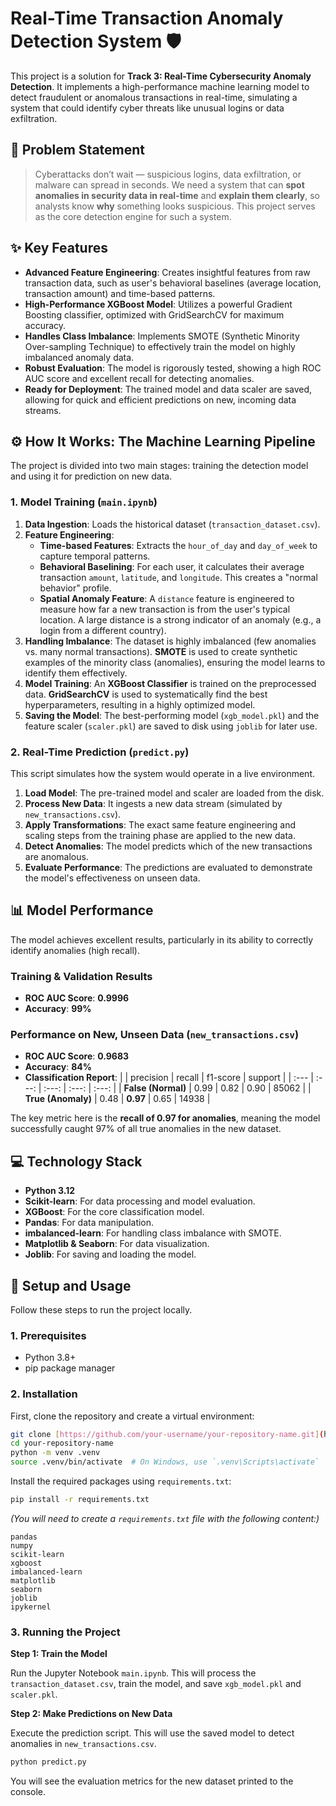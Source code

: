 # Real-Time Transaction Anomaly Detection System 🛡️

This project is a solution for **Track 3: Real-Time Cybersecurity Anomaly Detection**. It implements a high-performance machine learning model to detect fraudulent or anomalous transactions in real-time, simulating a system that could identify cyber threats like unusual logins or data exfiltration.

## 📝 Problem Statement

> Cyberattacks don’t wait — suspicious logins, data exfiltration, or malware can spread in seconds. We need a system that can **spot anomalies in security data in real-time** and **explain them clearly**, so analysts know **why** something looks suspicious. This project serves as the core detection engine for such a system.

## ✨ Key Features

* **Advanced Feature Engineering**: Creates insightful features from raw transaction data, such as user's behavioral baselines (average location, transaction amount) and time-based patterns.
* **High-Performance XGBoost Model**: Utilizes a powerful Gradient Boosting classifier, optimized with GridSearchCV for maximum accuracy.
* **Handles Class Imbalance**: Implements SMOTE (Synthetic Minority Over-sampling Technique) to effectively train the model on highly imbalanced anomaly data.
* **Robust Evaluation**: The model is rigorously tested, showing a high ROC AUC score and excellent recall for detecting anomalies.
* **Ready for Deployment**: The trained model and data scaler are saved, allowing for quick and efficient predictions on new, incoming data streams.

## ⚙️ How It Works: The Machine Learning Pipeline

The project is divided into two main stages: training the detection model and using it for prediction on new data.

### 1. Model Training (`main.ipynb`)

1.  **Data Ingestion**: Loads the historical dataset (`transaction_dataset.csv`).
2.  **Feature Engineering**:
    * **Time-based Features**: Extracts the `hour_of_day` and `day_of_week` to capture temporal patterns.
    * **Behavioral Baselining**: For each user, it calculates their average transaction `amount`, `latitude`, and `longitude`. This creates a "normal behavior" profile.
    * **Spatial Anomaly Feature**: A `distance` feature is engineered to measure how far a new transaction is from the user's typical location. A large distance is a strong indicator of an anomaly (e.g., a login from a different country).
3.  **Handling Imbalance**: The dataset is highly imbalanced (few anomalies vs. many normal transactions). **SMOTE** is used to create synthetic examples of the minority class (anomalies), ensuring the model learns to identify them effectively.
4.  **Model Training**: An **XGBoost Classifier** is trained on the preprocessed data. **GridSearchCV** is used to systematically find the best hyperparameters, resulting in a highly optimized model.
5.  **Saving the Model**: The best-performing model (`xgb_model.pkl`) and the feature scaler (`scaler.pkl`) are saved to disk using `joblib` for later use.

### 2. Real-Time Prediction (`predict.py`)

This script simulates how the system would operate in a live environment.

1.  **Load Model**: The pre-trained model and scaler are loaded from the disk.
2.  **Process New Data**: It ingests a new data stream (simulated by `new_transactions.csv`).
3.  **Apply Transformations**: The exact same feature engineering and scaling steps from the training phase are applied to the new data.
4.  **Detect Anomalies**: The model predicts which of the new transactions are anomalous.
5.  **Evaluate Performance**: The predictions are evaluated to demonstrate the model's effectiveness on unseen data.

## 📊 Model Performance

The model achieves excellent results, particularly in its ability to correctly identify anomalies (high recall).

### Training & Validation Results

* **ROC AUC Score**: **0.9996**
* **Accuracy**: **99%**



### Performance on New, Unseen Data (`new_transactions.csv`)

* **ROC AUC Score**: **0.9683**
* **Accuracy**: **84%**
* **Classification Report**:
    | | precision | recall | f1-score | support |
    | :--- | :---: | :---: | :---: | :---: |
    | **False (Normal)** | 0.99 | 0.82 | 0.90 | 85062 |
    | **True (Anomaly)** | 0.48 | **0.97** | 0.65 | 14938 |

The key metric here is the **recall of 0.97 for anomalies**, meaning the model successfully caught 97% of all true anomalies in the new dataset.



## 💻 Technology Stack

* **Python 3.12**
* **Scikit-learn**: For data processing and model evaluation.
* **XGBoost**: For the core classification model.
* **Pandas**: For data manipulation.
* **imbalanced-learn**: For handling class imbalance with SMOTE.
* **Matplotlib & Seaborn**: For data visualization.
* **Joblib**: For saving and loading the model.

## 🚀 Setup and Usage

Follow these steps to run the project locally.

### 1. Prerequisites

* Python 3.8+
* pip package manager

### 2. Installation

First, clone the repository and create a virtual environment:

```bash
git clone [https://github.com/your-username/your-repository-name.git](https://github.com/your-username/your-repository-name.git)
cd your-repository-name
python -m venv .venv
source .venv/bin/activate  # On Windows, use `.venv\Scripts\activate`
```

Install the required packages using `requirements.txt`:

```bash
pip install -r requirements.txt
```

*(You will need to create a `requirements.txt` file with the following content:)*
```
pandas
numpy
scikit-learn
xgboost
imbalanced-learn
matplotlib
seaborn
joblib
ipykernel
```

### 3. Running the Project

**Step 1: Train the Model**

Run the Jupyter Notebook `main.ipynb`. This will process the `transaction_dataset.csv`, train the model, and save `xgb_model.pkl` and `scaler.pkl`.

**Step 2: Make Predictions on New Data**

Execute the prediction script. This will use the saved model to detect anomalies in `new_transactions.csv`.

```bash
python predict.py
```

You will see the evaluation metrics for the new dataset printed to the console.
